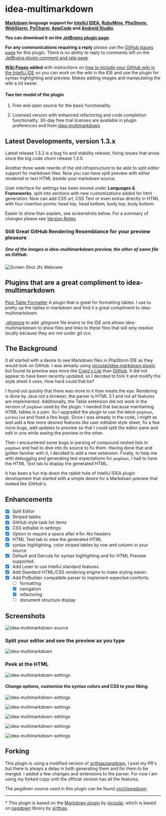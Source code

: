 idea-multimarkdown
==================

**[Markdown](http://daringfireball.net/projects/markdown) language support for [IntelliJ IDEA](http://www.jetbrains.com/idea), [RubyMine](http://www.jetbrains.com/ruby), [PhpStorm](http://www.jetbrains.com/phpstorm), [WebStorm](http://www.jetbrains.com/webstorm), [PyCharm](http://www.jetbrains.com/pycharm), [AppCode](http://www.jetbrains.com/objc) and [Android Studio](http://developer.android.com/sdk/installing/studio.html).**

**You can download it on the [JetBrains plugin page](https://plugins.jetbrains.com/plugin?pr=&pluginId=7896).**

**For any communications requiring a reply** please use the [GitHub Issues page](../../issues) for this plugin. There is no ability to reply to comments left on the [JetBrains plugin comment and rate page](https://plugins.jetbrains.com/plugin/writeComment?pr=&pluginId=7896).

**[Wiki Pages](../../wiki) added** with instructions on [how to include your GitHub wiki in the IntelliJ IDE](../../wiki/Adding-GitHub-Wiki-to-Your-IntelliJ-Project) so you can work on the wiki in the IDE and use the plugin for syntax highlighting and preview. Makes adding images and manipulating the wiki a lot easier.

#### Two tier model of the plugin

1. Free and open source for the basic functionality.

2. Licensed version with enhanced refactoring and code completion functionality. 30-day free trial licenses are available in plugin preferences and from [idea-multimarkdown](http://vladsch.com/product/multimarkdown)

Latest Developments, version 1.3.x
----------------------------------

Latest release 1.3.2 is a bug fix and stability release, fixing issues that arose since the big code churn release 1.3.0.

Another three week rewrite of the old infrastructure to be able to split editor support for markdown files. Now you can have split preview with either rendered or text HTML beside your markdown source.

User interface for settings has been moved under **Languages & Frameworks**, split into sections with new customizations added for html generation. Now can add CSS url, CSS Text or even extras directly in HTML with four insertion points: head top, head bottom, body top, body bottom.

Easier to show than explain, see screenshots below. For a summary of changes please see [Version Notes](resources/META-INF/VERSION.md)

### Still Great GitHub Rendering Resemblance for your preview pleasure

##### One of the images is idea-multimarkdown preview, the other of same file on GitHub: 

![Screen Shot Jfx Webview](assets/images/ScreenShot_jfx_webview.png)

Plugins that are a great compliment to idea-multimarkdown
---------------------------------------------------------

[Pipe Table Formatter](https://github.com/anton-dev-ua/PipeTableFormatter) A plugin that is great for formatting tables. I use to pretty up the tables in markdown and find it a great compliment to idea-multimarkdown.

[.gitignore](http://hsz.mobi) to add .gitignore file brains to the IDE and allows idea-multimarkdown to show files and links to these files that will only resolve locally because they are not under git vcs.
                                                        
The Background
--------------

It all started with a desire to see Markdown files in PhpStorm IDE as they would look on GitHub. I was already using [nicoulaj/idea-markdown plugin](https://github.com/nicoulaj/idea-markdown) but found its preview was more like [Craig's List](http://montreal.en.craigslist.ca/) than [GitHub](https://github.com/vsch/laravel-translation-manager). It did not appear to have been recently updated, so I decided to fork it and modify the style sheet it uses. How hard could that be?

I found out quickly that there was more to it than meets the eye. Rendering is done by Java not a browser, the parser is HTML 3.1 and not all features are implemented. Additionally, the Table extension did not work in the version of `pegdown` used by the plugin. I needed that because maintaining HTML tables is a pain. So I upgraded the plugin to use the latest `pegdown`, `parboiled` and fixed a few bugs. Since I was already in the code, I might as well add a few more desired features like user editable style sheet, fix a few more bugs, add updates to preview so that I could split the editor pane and edit in one while seeing the preview in the other.

Then I encountered some bugs in parsing of compound nested lists in `pegdown` and had to dive into its source to fix them. Having done that and gotten familiar with it, I decided to add a new extension. Finally, to help me with debugging and generating test expectations for `pegdown`, I had to have the HTML Text tab to display the generated HTML.

It has been a fun trip down the rabbit hole of IntelliJ IDEA plugin development that started with a simple desire for a Markdown preview that looked like GitHub's.

Enhancements
------------

- [x] Split Editor
- [x] Striped tables
- [x] GitHub style task list items
- [x] CSS editable in settings
- [x] Option to require a space after `#` for Atx headers
- [x] HTML Text tab to view the generated HTML
- [x] syntax highlighting, color striped tables by row and column in your source
- [x] Default and Darcula for syntax highlighting and for HTML Preview supported.
- [x] Add Lexer to use IntelliJ standard features
- [x] Add Standard HTML/CSS rendering engine to make styling easier.
- [x] Add PsiBuilder compatible parser to implement expected comforts:
    - [ ] formatting
    - [x] navigation
    - [x] refactoring
    - [ ] document structure display

Screenshots
-----------

![idea-multimarkdown-source](assets/images/ScreenShot_source_preview.png)   

### Split your editor and see the preview as you type

![idea-multimarkdown](assets/images/ScreenShot_preview.png)

### Peek at the HTML

![idea-multimarkdown-settings](assets/images/ScreenShot_peek_html.png)

#### Change options, customize the syntax colors and CSS to your liking.

![idea-multimarkdown-settings](assets/images/ScreenShot_settings_color.png)

![idea-multimarkdown-settings](assets/images/ScreenShot_settings_markdown.png)
 
![idea-multimarkdown-settings](assets/images/ScreenShot_settings_parser.png)

![idea-multimarkdown-settings](assets/images/ScreenShot_settings_css.png)

![idea-multimarkdown-settings](assets/images/ScreenShot_settings_html.png)

Forking
-------

This plugin is using a modified version of [sirthias/pegdown](https://github.com/sirthias), I post my PR's but there is always a delay in both generating them and for them to be merged.
I added a few changes and extensions to the parser. For now I am using my forked copy until the official version has all the features.

The pegdown source used in this plugin can be found [vsch/pegdown](https://github.com/vsch/pegdown/tree/develop).

---

\* This plugin is based on the [Markdown plugin](https://github.com/nicoulaj/idea-markdown) by [nicoulaj](https://github.com/nicoulaj), which is based on [pegdown](http://pegdown.org) library by [sirthias](https://github.com/sirthias).

